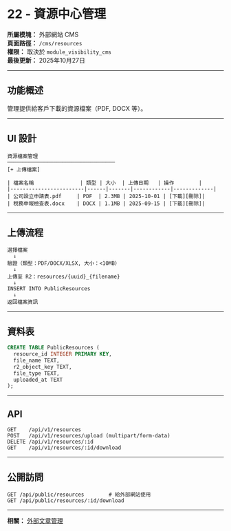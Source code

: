 # 22 - 資源中心管理

**所屬模塊：** 外部網站 CMS  
**頁面路徑：** `/cms/resources`  
**權限：** 取決於 `module_visibility_cms`  
**最後更新：** 2025年10月27日

---

## 功能概述

管理提供給客戶下載的資源檔案（PDF, DOCX 等）。

---

## UI 設計

```
資源檔案管理
───────────────────────────────────
[+ 上傳檔案]

| 檔案名稱               | 類型 | 大小  | 上傳日期   | 操作        |
|------------------------|------|-------|------------|-------------|
| 公司設立申請表.pdf     | PDF  | 2.3MB | 2025-10-01 | [下載][刪除]|
| 稅務申報檢查表.docx    | DOCX | 1.1MB | 2025-09-15 | [下載][刪除]|
```

---

## 上傳流程

```
選擇檔案
  ↓
驗證（類型：PDF/DOCX/XLSX, 大小：<10MB）
  ↓
上傳至 R2：resources/{uuid}_{filename}
  ↓
INSERT INTO PublicResources
  ↓
返回檔案資訊
```

---

## 資料表

```sql
CREATE TABLE PublicResources (
  resource_id INTEGER PRIMARY KEY,
  file_name TEXT,
  r2_object_key TEXT,
  file_type TEXT,
  uploaded_at TEXT
);
```

---

## API

```
GET    /api/v1/resources
POST   /api/v1/resources/upload (multipart/form-data)
DELETE /api/v1/resources/:id
GET    /api/v1/resources/:id/download
```

---

## 公開訪問

```
GET /api/public/resources        # 給外部網站使用
GET /api/public/resources/:id/download
```

---

**相關：** [外部文章管理](./21-外部文章管理.md)

